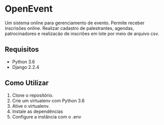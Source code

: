 # OpenEvent

Um sistema online para gerenciamento de evento.
Permite receber inscrisões online. Realizar cadastro de palestrantes, agendas, patrocinadores e realizacão de inscriões
 em lote por meio de arquivo csv. 
## Requisitos
- Python 3.6
- Django 2.2.4


## Como Utilizar

1. Clone o repositório.
2. Crie um virtualenv com Python 3.6
3. Ative o virtualenv.
4. Instale as dependências
5. Configure a instância com o .env